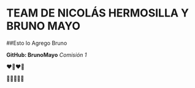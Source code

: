 # TEAM DE NICOLÁS HERMOSILLA Y BRUNO MAYO

##Esto lo Agrego Bruno

**GitHub: BrunoMayo**
*Comisión 1*

:heart::blue_heart::heart::blue_heart:


:rocket::rocket::rocket::rocket::rocket:
